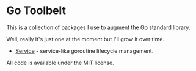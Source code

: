 Go Toolbelt
===========

This is a collection of packages I use to augment the Go standard library.

Well, really it's just one at the moment but I'll grow it over time.

- [Service](http://github.com/shabbyrobe/golib/service) - service-like goroutine
  lifecycle management.

All code is available under the MIT license.

